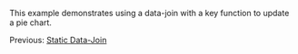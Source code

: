 This example demonstrates using a data-join with a key function to update a pie chart.

Previous: [Static Data-Join](/mbostock/5681974)
